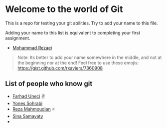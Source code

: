 # Welcome to the world of Git

This is a repo for testing your git abilities. Try to add your name to this file.

Adding your name to this list is equivalent to completing your first assignment.

- [Mohammad Rezaei](https://github.com/SR-soheil/HelloGit.git)

> Note: Its better to add your name somewhere in the middle, and not at the beginning nor at the end!
> Feel free to use these emojis: https://gist.github.com/rxaviers/7360908

## List of people who know git

- [Farhad Uneci](https://farhaduneci.github.io/) :v:
- [Yones Sohrabi](https://github.com/YonesSohrabi) 
- [Reza Mahmoudian](https://github.com/rezamahmoudian) :star:
- [Sina Samavaty](https://github.com/Samavaty)
- 